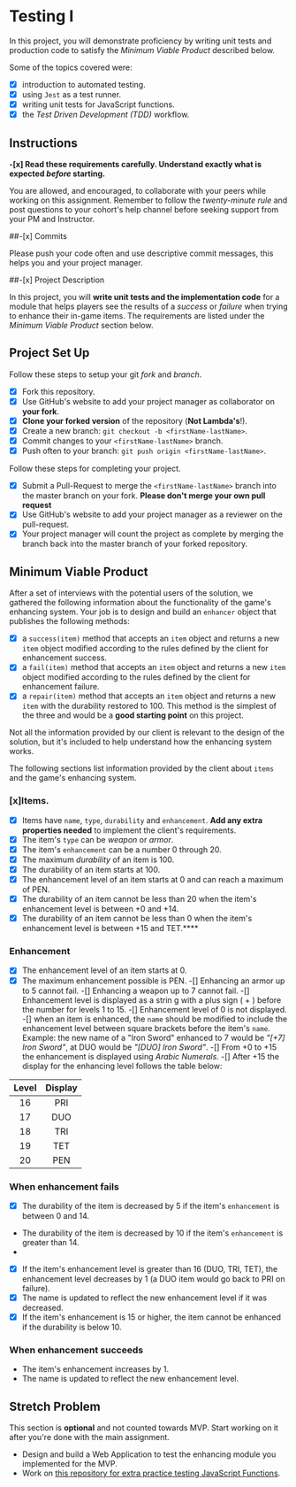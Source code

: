 # Testing I

In this project, you will demonstrate proficiency by writing unit tests and production code to satisfy the _Minimum Viable Product_ described below.

Some of the topics covered were:

-[x] introduction to automated testing.
-[x] using `Jest` as a test runner.
-[x] writing unit tests for JavaScript functions.
-[x] the _Test Driven Development (TDD)_ workflow.

## Instructions

**-[x] Read these requirements carefully. Understand exactly what is expected _before_ starting.**

You are allowed, and encouraged, to collaborate with your peers while working on this assignment. Remember to follow the _twenty-minute rule_ and post questions to your cohort's help channel before seeking support from your PM and Instructor.

##-[x] Commits

Please push your code often and use descriptive commit messages, this helps you and your project manager.

##-[x] Project Description

In this project, you will **write unit tests and the implementation code** for a module that helps players see the results of a _success_ or _failure_ when trying to enhance their in-game items. The requirements are listed under the _Minimum Viable Product_ section below.

## Project Set Up

Follow these steps to setup your git _fork_ and _branch_.

- [x] Fork this repository.
- [x] Use GitHub's website to add your project manager as collaborator on **your fork**.
- [x] **Clone your forked version** of the repository (**Not Lambda's**!).
- [x] Create a new branch: `git checkout -b <firstName-lastName>`.
- [x] Commit changes to your `<firstName-lastName>` branch.
- [x] Push often to your branch: `git push origin <firstName-lastName>`.

Follow these steps for completing your project.

- [x] Submit a Pull-Request to merge the `<firstName-lastName>` branch into the master branch on your fork. **Please don't merge your own pull request**
- [x] Use GitHub's website to add your project manager as a reviewer on the pull-request.
- [x] Your project manager will count the project as complete by merging the branch back into the master branch of your forked repository.

## Minimum Viable Product

After a set of interviews with the potential users of the solution, we gathered the following information about the functionality of the game's enhancing system. Your job is to design and build an `enhancer` object that publishes the following methods:

-[x] a `success(item)` method that accepts an `item` object and returns a new `item` object modified according to the rules defined by the client for enhancement success.
-[x] a `fail(item)` method that accepts an `item` object and returns a new `item` object modified according to the rules defined by the client for enhancement failure.
-[x] a `repair(item)` method that accepts an `item` object and returns a new `item` with the durability restored to 100. This method is the simplest of the three and would be a **good starting point** on this project.

Not all the information provided by our client is relevant to the design of the solution, but it's included to help understand how the enhancing system works.

The following sections list information provided by the client about `items` and the game's enhancing system.

### [x]Items.

-[x] Items have `name`, `type`, `durability` and `enhancement`. **Add any extra properties needed** to implement the client's requirements.
-[x] The item's `type` can be _weapon_ or _armor_.
-[x] The item's `enhancement` can be a number 0 through 20.
-[x] The maximum _durability_ of an item is 100.
-[x] The durability of an item starts at 100.
-[x] The enhancement level of an item starts at 0 and can reach a maximum of PEN.
-[x] The durability of an item cannot be less than 20 when the item's enhancement level is between +0 and +14.
-[x] The durability of an item cannot be less than 0 when the item's enhancement level is between +15 and TET.****

### Enhancement

-[x] The enhancement level of an item starts at 0.
-[x] The maximum enhancement possible is PEN.
-[] Enhancing an armor up to 5 cannot fail.
-[] Enhancing a weapon up to 7 cannot fail.
-[] Enhancement level is displayed as a strin g with a plus sign ( + ) before the number for levels 1 to 15.
-[] Enhancement level of 0 is not displayed.
-[] when an item is enhanced, the `name` should be modified to include the enhancement level between square brackets before the item's `name`. Example: the new name of a "Iron Sword" enhanced to 7 would be _"[+7] Iron Sword"_, at DUO would be _"[DUO] Iron Sword"_.
-[] From +0 to +15 the enhancement is displayed using _Arabic Numerals_.
-[] After +15 the display for the enhancing level follows the table below:

| Level | Display |
| :---: | :-----: |
|  16   |   PRI   |
|  17   |   DUO   |
|  18   |   TRI   |
|  19   |   TET   |
|  20   |   PEN   |

### When enhancement fails

-[x] The durability of the item is decreased by 5 if the item's `enhancement` is between 0 and 14.
- The durability of the item is decreased by 10 if the item's `enhancement` is greater than 14.
- 
-[x] If the item's enhancement level is greater than 16 (DUO, TRI, TET), the enhancement level decreases by 1 (a DUO item would go back to PRI on failure).
-[x] The name is updated to reflect the new enhancement level if it was decreased.
-[x] If the item's enhancement is 15 or higher, the item cannot be enhanced if the durability is below 10.

### When enhancement succeeds

- The item's enhancement increases by 1.
- The name is updated to reflect the new enhancement level.

## Stretch Problem

This section is **optional** and not counted towards MVP. Start working on it after you're done with the main assignment.

- Design and build a Web Application to test the enhancing module you implemented for the MVP.
- Work on [this repository for extra practice testing JavaScript Functions](https://github.com/LambdaSchool/Testing).
